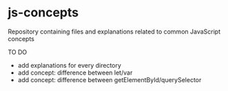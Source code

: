 # js-concepts
Repository containing files and explanations related to common JavaScript concepts

TO DO
- add explanations for every directory
- add concept: difference between let/var
- add concept: difference between getElementById/querySelector
